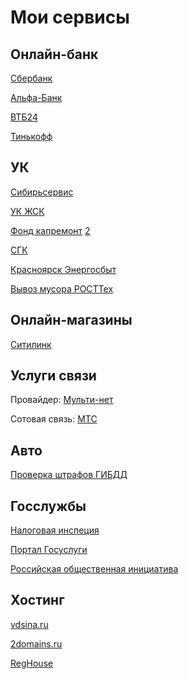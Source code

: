 # Мои сервисы

## Онлайн-банк

[Сбербанк](https://online.sberbank.ru/)

[Альфа-Банк](https://click.alfabank.ru/ALFAIBSR/)

[ВТБ24](https://online.vtb24.ru/)

[Тинькофф](https://www.tinkoff.ru/mybank/)


## УК

[Сибирьсервис](http://www.uksibservis.ru)

[УК ЖСК](https://ukzhsk.ru/)

[Фонд капремонт](https://lk24.rfkr.ru/) [2](https://lk024.eisgkh.ru)

[СГК](https://krk-online.sibgenco.ru/)

[Красноярск Энергосбыт](http://krsk-sbit.ru/)

[Вывоз мусора РОСТТех](https://rosttech.online/)

## Онлайн-магазины

[Ситилинк](http://www.citilink.ru/)


## Услуги связи

Провайдер: [Мульти-нет](https://my.multi-net.ru)

Сотовая связь: [МТС](https://ihelper.sib.mts.ru/selfcare/)


## Авто

[Проверка штрафов ГИБДД](http://www.gibdd.ru/check/fines/) 


## Госслужбы

[Налоговая инспеция](https://lk2.service.nalog.ru/lk/index.html)

[Портал Госуслуги](https://www.gosuslugi.ru/)

[Российская общественная инициатива](https://www.roi.ru/)


## Хостинг 

[vdsina.ru](https://vdsina.ru/)

[2domains.ru](https://2domains.ru/)

[RegHouse](https://reghouse.ru/)
